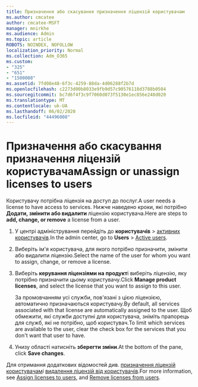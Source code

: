 ```yaml
---
title: Призначення або скасування призначення ліцензій користувачам
ms.author: cmcatee
author: cmcatee-MSFT
manager: mnirkhe
ms.audience: Admin
ms.topic: article
ROBOTS: NOINDEX, NOFOLLOW
localization_priority: Normal
ms.collection: Adm_O365
ms.custom:
- "325"
- "651"
- "1500008"
ms.assetid: 7fd08e48-6f3c-4259-88da-4d06288f2b7d
ms.openlocfilehash: c2273d00b8033e9fb9d57c90576118d3788b0504
ms.sourcegitcommit: bc7d6f4f3c9f7060d073f5130e1ec856e248d020
ms.translationtype: MT
ms.contentlocale: uk-UA
ms.lasthandoff: 06/02/2020
ms.locfileid: "44496008"
---
```

# <a name="assign-or-unassign-licenses-to-users"></a><span data-ttu-id="58b67-102">Призначення або скасування призначення ліцензій користувачам</span><span class="sxs-lookup"><span data-stu-id="58b67-102">Assign or unassign licenses to users</span></span>

<span data-ttu-id="58b67-103">Користувачу потрібна ліцензія на доступ до послуг.</span><span class="sxs-lookup"><span data-stu-id="58b67-103">A user needs a license to have access to services.</span></span> <span data-ttu-id="58b67-104">Нижче наведено кроки, які потрібно **Додати, змінити або видалити** ліцензію користувача.</span><span class="sxs-lookup"><span data-stu-id="58b67-104">Here are steps to **add, change, or remove** a license from a user.</span></span>
  
1. <span data-ttu-id="58b67-105">У центрі адміністрування перейдіть до **користувачів** \> [активних користувачів](https://go.microsoft.com/fwlink/p/?linkid=834822).</span><span class="sxs-lookup"><span data-stu-id="58b67-105">In the admin center, go to **Users** \> [Active users](https://go.microsoft.com/fwlink/p/?linkid=834822).</span></span>

2. <span data-ttu-id="58b67-106">Виберіть ім'я користувача, для якого потрібно призначити, змінити або видалити ліцензію.</span><span class="sxs-lookup"><span data-stu-id="58b67-106">Select the name of the user for whom you want to assign, change, or remove a license.</span></span>

3. <span data-ttu-id="58b67-107">Виберіть **керування ліцензіями на продукт**і виберіть ліцензію, яку потрібно призначити цьому користувачу.</span><span class="sxs-lookup"><span data-stu-id="58b67-107">Click **Manage product licenses**, and select the license that you want to assign to this user.</span></span>

    <span data-ttu-id="58b67-108">За промовчанням усі служби, пов'язані з цією ліцензією, автоматично призначаються користувачу.</span><span class="sxs-lookup"><span data-stu-id="58b67-108">By default, all services associated with that license are automatically assigned to the user.</span></span> <span data-ttu-id="58b67-109">Щоб обмежити, які служби доступні для користувача, зніміть прапорець для служб, які не потрібно, щоб користувач.</span><span class="sxs-lookup"><span data-stu-id="58b67-109">To limit which services are available to the user, clear the check box for the services that you don't want that user to have.</span></span>

4. <span data-ttu-id="58b67-110">Унизу області натисніть **зберегти зміни**.</span><span class="sxs-lookup"><span data-stu-id="58b67-110">At the bottom of the pane, click **Save changes**.</span></span>

<span data-ttu-id="58b67-111">Для отримання додаткових відомостей див. [призначення ліцензій користувачам](https://docs.microsoft.com/microsoft-365/admin/add-users/add-users)і [видалення ліцензій від користувачів](https://docs.microsoft.com/microsoft-365/admin/add-users/delete-a-user).</span><span class="sxs-lookup"><span data-stu-id="58b67-111">For more information, see [Assign licenses to users](https://docs.microsoft.com/microsoft-365/admin/add-users/add-users), and [Remove licenses from users](https://docs.microsoft.com/microsoft-365/admin/add-users/delete-a-user).</span></span>